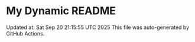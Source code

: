 # My Dynamic README
Updated at: Sat Sep 20 21:15:55 UTC 2025
This file was auto-generated by GitHub Actions.
